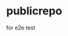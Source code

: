# publicrepo
for e2e test




































































































































































































































































































































































































































































































































































































































































































































































































































































































































































































































































































































































































































































































































































































































































































































































































































































































































































































































































































































































































































































































































































































































































































































































































































































































































































































































































































































































































































































































































































































































































































































































































































































































































































































































































































































































































































































































































































































































































































































































































































































































































































